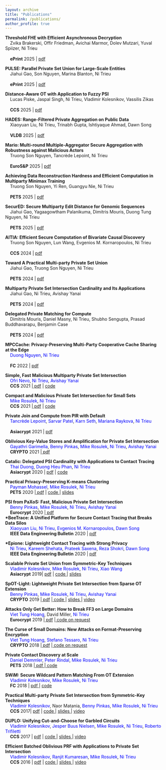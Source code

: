 ```yaml
---
layout: archive
title: "Publications"
permalink: /publications/
author_profile: true
---
```



<!--<h5>(Note: Authorship is in alphabetical order in most conference papers.) </h5> -->

 <b>  	Threshold FHE with Efficient Asynchronous Decryption </b> <br>
	&nbsp; &nbsp;  Zvika Brakerski, Offir Friedman, Avichai Marmor, Dolev Mutzari, Yuval Spiizer, Ni Trieu <br>			
 &nbsp; &nbsp; <a href="https://eprint.iacr.org/2025/712.pdf" target="_blank" style="text-decoration: none"><b>ePrint</b> 2025</a> | 
                                    <a href="https://eprint.iacr.org/2025/712.pdf" target="_blank"> pdf</a> 
				    
 <b>  	PULSE: Parallel Private Set Union for Large-Scale Entities </b> <br>
	&nbsp; &nbsp;  	Jiahui Gao, Son Nguyen, Marina Blanton, Ni Trieu <br>			
 &nbsp; &nbsp; <a href="https://eprint.iacr.org/2025/790.pdf" target="_blank" style="text-decoration: none"><b>ePrint</b> 2025</a> | 
                                    <a href="https://eprint.iacr.org/2025/790.pdf" target="_blank"> pdf</a> 

 <b>  	Distance-Aware OT with Application to Fuzzy PSI </b> <br>
	&nbsp; &nbsp;  	Lucas Piske, Jaspal Singh, Ni Trieu, Vladimir Kolesnikov, Vassilis Zikas <br>			
 &nbsp; &nbsp; <a href="https://www.sigsac.org/ccs/CCS2025/" target="_blank" style="text-decoration: none"><b>CCS</b> 2025</a> | 
                                    <a href="https://eprint.iacr.org/2025" target="_blank"> pdf</a> 

 <b>  	HADES: Range-Filtered Private Aggregation on Public Data </b> <br>
	&nbsp; &nbsp;  	Xiaoyuan Liu, Ni Trieu, Trinabh Gupta, Ishtiyaque Ahmad, Dawn Song <br>			
 &nbsp; &nbsp; <a href="https://vldb.org/2025/" target="_blank" style="text-decoration: none"><b>VLDB</b> 2025</a> | 
                                    <a href="https://eprint.iacr.org/2024/1699.pdf" target="_blank"> pdf</a> 	

<b>  	Mario: Multi-round Multiple-Aggregator Secure Aggregation with Robustness against Malicious Actors </b> <br>
	&nbsp; &nbsp;  	Truong Son Nguyen, Tancrède Lepoint, Ni Trieu <br>			
 &nbsp; &nbsp; <a href="https://eurosp2025.ieee-security.org/" target="_blank" style="text-decoration: none"><b>EuroS&P</b> 2025</a> | 
                                    <a href="https://eprint.iacr.org/2024/1428.pdf" target="_blank"> pdf</a> 	

<b>  	Achieving Data Reconstruction Hardness and Efficient Computation in Multiparty Minimax Training </b> <br>
	&nbsp; &nbsp;  	Truong Son Nguyen, Yi Ren, Guangyu Nie, Ni Trieu <br>			
 &nbsp; &nbsp; <a href="https://petsymposium.org/cfp25.php" target="_blank" style="text-decoration: none"><b>PETS</b> 2025</a> | 
                                    <a href="https://eprint.iacr.org/2025/460.pdf" target="_blank"> pdf</a> 

<b>  	SecurED: Secure Multiparty Edit Distance for Genomic Sequences </b> <br>
	&nbsp; &nbsp;  	Jiahui Gao, Yagaagowtham Palanikuma, Dimitris Mouris, Duong Tung Nguyen, Ni Trieu <br>			
 &nbsp; &nbsp; <a href="https://petsymposium.org/cfp25.php" target="_blank" style="text-decoration: none"><b>PETS</b> 2025</a> | 
                                    <a href="https://eprint.iacr.org/2025/500.pdf" target="_blank"> pdf</a> 

 <b>  	AITIA: Efficient Secure Computation of Bivariate Causal Discovery </b> <br>
	&nbsp; &nbsp;  	Truong Son Nguyen, Lun Wang, Evgenios M. Kornaropoulos, Ni Trieu <br>			
 &nbsp; &nbsp; <a href="https://petsymposium.org/cfp24.php" target="_blank" style="text-decoration: none"><b>CCS</b> 2024</a> | 
                                    <a href="https://eprint.iacr.org/2022/735" target="_blank"> pdf</a> 

  <b>  	Toward A Practical Multi-party Private Set Union </b> <br>
	&nbsp; &nbsp;  	Jiahui Gao, Truong Son Nguyen, Ni Trieu <br>			
 &nbsp; &nbsp; <a href="https://petsymposium.org/cfp24.php" target="_blank" style="text-decoration: none"><b>PETS</b> 2024</a> | 
                                    <a href="https://eprint.iacr.org/2023/1930" target="_blank"> pdf</a> 


 
<b>  Multiparty Private Set Intersection Cardinality and Its Applications </b> <br>
	&nbsp; &nbsp;  Jiahui Gao, Ni Trieu, Avishay Yanai <br>			
 &nbsp; &nbsp; <a href="https://petsymposium.org/cfp24.php" target="_blank" style="text-decoration: none"><b>PETS</b> 2024</a> | 
                                    <a href="https://eprint.iacr.org/2022/735" target="_blank"> pdf</a> 

<b>  Delegated Private Matching for Compute </b> <br>
	&nbsp; &nbsp; Dimitris Mouris, Daniel Masny, Ni Trieu, Shubho Sengupta, Prasad Buddhavarapu, Benjamin Case  <br>			
 &nbsp; &nbsp; <a href="https://petsymposium.org/cfp24.php" target="_blank" style="text-decoration: none"><b>PETS</b> 2024</a> | 
                                    <a href="https://eprint.iacr.org/2023/012" target="_blank"> pdf</a> 

<!-- <b> 23. Privacy-Preserving Digital Vaccine Passport </b> <br>
	&nbsp; &nbsp;Thai Duong, Jiahui Gao, Duong Hieu Phan, Ni Trieu  <br>			
 &nbsp; &nbsp; <a href="https://www.augusta.edu/ccs/conferences/cans2023/" target="_blank" style="text-decoration: none"><b>CANS</b> 2023</a> | 
                                    <a href="https://eprint.iacr.org/2023/012" target="_blank"> pdf</a> 


<b>  Street Rep: A Privacy-Preserving Reputation Aggregation System </b> <br>
	&nbsp; &nbsp; Christophe Hauser, Shirin Nilizadeh, Yan Shoshitaishvili, Ni Trieu, Srivatsan Ravi, Christopher Kruegel, Giovanni Vigna  <br>			
 &nbsp; &nbsp; <a href="https://securecomm.eai-conferences.org/2023/" target="_blank" style="text-decoration: none"><b>EAI SecureComm </b> 2023</a> | 
                                    <a href="https://eprint.iacr.org/2023/1346" target="_blank"> pdf</a> 


<b> 21. Fast  ORAM  with Server-aided Preprocessing and Pragmatic Privacy-Efficiency Trade-off</b> <br>
	&nbsp; &nbsp; Vladimir Kolesnikov, Stanislav Peceny, Ni Trieu, Xiao Wang <br>			
 &nbsp; &nbsp; <a href="https://www.cscml.org/" target="_blank" style="text-decoration: none"><b>CSCML</b> 2023</a> | 
                                    <a href="https://eprint.iacr.org/2023/991" target="_blank"> pdf</a> -->

 
 <b>  MPCCache: Privacy-Preserving Multi-Party Cooperative Cache Sharing at the Edge </b> <br>
	&nbsp; &nbsp; <a href="https://duongtungnguyen.github.io/" style="color:blue; text-decoration: none"> Duong Nguyen</a>,  <a href="http://people.oregonstate.edu/~trieun/" style="color:blue; text-decoration: none">Ni Trieu</a> <br>			
 &nbsp; &nbsp; <a href="https://fc22.ifca.ai/" target="_blank" style="text-decoration: none"><b>FC</b> 2022</a> | 
                                    <a href="https://eprint.iacr.org/2021/317" target="_blank"> pdf</a> 
								
<!--  <b> Secure Contact Tracing Platform from Simplest Private Set Intersection Cardinality  </b> <br>
&nbsp; &nbsp;  <a href="http://" style="color:blue; text-decoration: none">Jiahui Gao</a>, <a href="https://chetan015.github.io/" style="color:blue; text-decoration: none">Chetan Surana</a>, <a href="http://people.oregonstate.edu/~trieun/" style="color:blue; text-decoration: none">Ni Trieu</a><br>
&nbsp; &nbsp;  <a href="https://ietresearch.onlinelibrary.wiley.com/doi/full/10.1049/ise2.12070" target="_blank" style="text-decoration: none"><b>IET Information Security</b> 2022</a>  | <a href="https://ietresearch.onlinelibrary.wiley.com/doi/full/10.1049/ise2.12070" target="_blank"> pdf</a> <br>									
	-->
   <b> Simple, Fast Malicious Multiparty Private Set Intersection </b> <br>
   &nbsp; &nbsp; <a href="https://github.io/" style="color:blue; text-decoration: none">Ofri Nevo</a>, 
                                <a href="http://people.oregonstate.edu/~trieun/" style="color:blue; text-decoration: none">Ni Trieu</a>,
								 <a href="https://www.yanai.io/" style="color:blue; text-decoration: none"> Avishay Yanai</a>   
    &nbsp; &nbsp;          <a href="https://www.sigsac.org/ccs/CCS2021/" target="_blank" style="text-decoration: none"><b>CCS</b> 2021</a>
                                 |<a href="https://eprint.iacr.org/2021/1221" target="_blank"> pdf</a> | <a href="https://github.com/asu-crypto/mPSI" target="_blank"> code </a>  <br>
								    
   <b>Compact and Malicious Private Set Intersection for Small Sets </b> <br>
   &nbsp; &nbsp;  <a href="http://web.engr.oregonstate.edu/~rosulekm/" style="color:blue; text-decoration: none"> Mike Rosulek</a>, 
                                <a href="http://people.oregonstate.edu/~trieun/" style="color:blue; text-decoration: none">Ni Trieu</a><br>
    &nbsp; &nbsp;          <a href="https://www.sigsac.org/ccs/CCS2021/" target="_blank" style="text-decoration: none"><b>CCS</b> 2021</a>
                                 |<a href="https://eprint.iacr.org/2021/1159" target="_blank"> pdf</a> | <a href="https://github.com/osu-crypto/MiniPSI" target="_blank"> code </a> <br>
				 
<b> Private Join and Compute from PIR with Default </b> <br>
	&nbsp; &nbsp; <a href="https://tlepoint.github.io/" style="color:blue; text-decoration: none"> Tancrède Lepoint</a>, <a href="https://dblp.uni-trier.de/pers/p/Patel:Sarvar.html" style="color:blue; text-decoration: none"> Sarvar Patel</a>, <a href="https://ai.google/research/people/106426/" style="color:blue; text-decoration: none"> Karn Seth</a>, <a href="https://marianapr.github.io/" style="color:blue; text-decoration: none"> Mariana Raykova</a>,  <a href="http://people.oregonstate.edu/~trieun/" style="color:blue; text-decoration: none">Ni Trieu</a> <br>		
 &nbsp; &nbsp; <a href="https://asiacrypt.iacr.org/2021/" target="_blank" style="text-decoration: none"><b>Asiacrypt</b> 2021</a> | 
                                    <a href="https://eprint.iacr.org/2020/1011" target="_blank"> pdf</a>  <br>
                                 
  <b> Oblivious Key-Value Stores and Amplification for Private Set Intersection </b> <br>
   &nbsp; &nbsp; <a href="https://gayathrigarimella.github.io/" style="color:blue; text-decoration: none">Gayathri Garimella</a>,  <a href="http://www.pinkas.net/" style="color:blue; text-decoration: none"> Benny Pinkas</a>, 
                                <a href="http://web.engr.oregonstate.edu/~rosulekm/" style="color:blue; text-decoration: none"> Mike Rosulek</a>, 
                                <a href="http://people.oregonstate.edu/~trieun/" style="color:blue; text-decoration: none">Ni Trieu</a>,
								 <a href="https://www.yanai.io/" style="color:blue; text-decoration: none"> Avishay Yanai</a>   
    &nbsp; &nbsp;          <a href="https://crypto.iacr.org/" target="_blank" style="text-decoration: none"><b>CRYPTO</b> 2021</a>
                                 |<a href="https://eprint.iacr.org/2021/883.pdf" target="_blank"> pdf</a> <br>
                                 
 <b>  Catalic: Delegated PSI Cardinality with Applications to Contact Tracing </b> <br>
	   &nbsp; &nbsp; <a href="https://www.linkedin.com/in/thaidn/" style="color:blue; text-decoration: none">Thai Duong</a>, <a href="https://www.di.ens.fr/users/phan/" style="color:blue; text-decoration: none">Duong Hieu Phan</a>, <a href="http://people.oregonstate.edu/~trieun/" style="color:blue; text-decoration: none">Ni Trieu</a><br>
    &nbsp; &nbsp; <a href="https://eprint.iacr.org/2020/1105" target="_blank" style="text-decoration: none"><b>Asiacrypt</b> 2020</a> | <a href="https://eprint.iacr.org/2020/1105.pdf" target="_blank"> pdf</a> | <a href="https://github.com/nitrieu/delegated-psi-ca" target="_blank"> code </a> <br>
		
<b>  Practical Privacy-Preserving K-means Clustering </b> <br>
   &nbsp; &nbsp; <a href="https://paymanmohassel.com" style="color:blue; text-decoration: none">Payman Mohassel</a>, 
                                <a href="http://web.engr.oregonstate.edu/~rosulekm/" style="color:blue; text-decoration: none"> Mike Rosulek</a>, 
                                <a href="http://people.oregonstate.edu/~trieun/" style="color:blue; text-decoration: none">Ni Trieu</a><br>
      &nbsp; &nbsp;   <a href="https://petsymposium.org" target="_blank" style="text-decoration: none"><b>PETS</b> 2020</a>
                                   |<a href="https://eprint.iacr.org/2019/1158" target="_blank"> pdf</a> 
								    | <a href="https://github.com/osu-crypto/secure-kmean-clustering" target="_blank"> code </a>
									| <a href="https://oregonstateuniversity-my.sharepoint.com/:p:/g/personal/trieun_oregonstate_edu/EbPHwH3zqRNPhXNW9gIRHH4BZZBAQ3e27pT1l32-KQoOIA?e=cePmKf"> slides </a><br>

							  
<b>  PSI from PaXoS: Fast, Malicious Private Set Intersection</h6> </b> <br>
   &nbsp; &nbsp;  <a href="http://www.pinkas.net/" style="color:blue; text-decoration: none"> Benny Pinkas</a>, 
                                <a href="http://web.engr.oregonstate.edu/~rosulekm/" style="color:blue; text-decoration: none"> Mike Rosulek</a>, 
                                <a href="http://people.oregonstate.edu/~trieun/" style="color:blue; text-decoration: none">Ni Trieu</a>,
								 <a href="https://www.yanai.io/" style="color:blue; text-decoration: none"> Avishay Yanai</a>   
    &nbsp; &nbsp;          <a href="https://crypto.iacr.org/" target="_blank" style="text-decoration: none"><b>Eurocrypt</b> 2020</a>
                                 |<a href="https://eprint.iacr.org/2019/1158" target="_blank"> pdf</a> <br>
<b>*BeeTrace: A Unified Platform for Secure Contact Tracing that Breaks Data Silos  </b> <br>
&nbsp; &nbsp;  <a href="http://" style="color:blue; text-decoration: none">Xiaoyuan Liu</a>, <a href="http://people.oregonstate.edu/~trieun/" style="color:blue; text-decoration: none">Ni Trieu</a>, <a href="https://kornaropoulos.webflow.io/" style="color:blue; text-decoration: none">Evgenios M. Kornaropoulos</a>, <a href="https://people.eecs.berkeley.edu/~dawnsong/" style="color:blue; text-decoration: none">Dawn Song</a> <br>
&nbsp; &nbsp;  <a href="https://tc.computer.org/tcde/data-engineering-bulletin/" target="_blank" style="text-decoration: none"><b>IEEE Data Engineering Bulletin</b> 2020</a>  | <a href="http://sites.computer.org/debull/A20june/p108.pdf" target="_blank"> pdf</a> <br>


<b>*Epione: Lightweight Contact Tracing with Strong Privacy  </b> <br>
&nbsp; &nbsp; <a href="http://people.oregonstate.edu/~trieun/" style="color:blue; text-decoration: none">Ni Trieu</a>,
								<a href="http://kareem.shehata.ca/" style="color:blue; text-decoration: none">Kareem Shehata</a>,
								<a href="https://www.comp.nus.edu.sg/~prateeks/" style="color:blue; text-decoration: none">Prateek Saxena</a>,
								<a href="https://www.comp.nus.edu.sg/~reza/" style="color:blue; text-decoration: none">Reza Shokri</a>,
								<a href="https://people.eecs.berkeley.edu/~dawnsong/" style="color:blue; text-decoration: none">Dawn Song</a> <br>
&nbsp; &nbsp; <a href="https://tc.computer.org/tcde/data-engineering-bulletin/" target="_blank" style="text-decoration: none"><b>IEEE Data Engineering Bulletin</b> 2020</a>  | <a href="https://arxiv.org/abs/2004.13293" target="_blank"> pdf</a> <br>

 <b> Scalable Private Set Union from Symmetric-Key Techniques  </b> <br>
      &nbsp; &nbsp; <a href="http://ect.bell-labs.com/who/kolesnikov/" style="color:blue; text-decoration: none"> Vladimir Kolesnikov</a>, 
                                <a href="http://web.engr.oregonstate.edu/~rosulekm/" style="color:blue; text-decoration: none"> Mike Rosulek</a>, 
                                <a href="http://people.oregonstate.edu/~trieun/" style="color:blue; text-decoration: none">Ni Trieu</a>,
				<a href="https://wangxiao1254.github.io/" style="color:blue; text-decoration: none">Xiao Wang</a>  <br>
       &nbsp; &nbsp;            <a href="https://asiacrypt.iacr.org/2019/" target="_blank" style="text-decoration: none"><b>Asiacrypt</b> 2019</a>| 
                                    <a href="https://eprint.iacr.org/2019/776" target="_blank"> pdf</a> |
                                    <a href="https://github.com/osu-crypto/PSU" target="_blank"> code </a>
									| <a href="https://oregonstateuniversity-my.sharepoint.com/:p:/g/personal/trieun_oregonstate_edu/EWgWq7cpxo9GnPjwRiTIbGwBKCnrK8JL6HhQ75IBbUbxtA?e=LHYxc2"> slides </a>
                  
									
<b> SpOT-Light: Lightweight Private Set Intersection from Sparse OT Extension</b> <br>
                            &nbsp; &nbsp; <a href="http://www.pinkas.net/" style="color:blue; text-decoration: none"> Benny Pinkas</a>, 
                                <a href="http://web.engr.oregonstate.edu/~rosulekm/" style="color:blue; text-decoration: none"> Mike Rosulek</a>, 
                                <a href="http://people.oregonstate.edu/~trieun/" style="color:blue; text-decoration: none">Ni Trieu</a>,
								 <a href="https://www.yanai.io/" style="color:blue; text-decoration: none"> Avishay Yanai</a> <br>
                                 &nbsp; &nbsp;
                                    <a href="https://crypto.iacr.org/" target="_blank" style="text-decoration: none"><b>CRYPTO</b> 2019</a>
                                    |<a href="https://eprint.iacr.org/2019/634.pdf" target="_blank"> pdf</a> 
									|<a href="https://github.com/osu-crypto/SpOT-PSI" target="_blank"> code </a>
									| <a href="https://oregonstateuniversity-my.sharepoint.com/:p:/g/personal/trieun_oregonstate_edu/EbyUNRrD8e1Bsqhuzuq9n50B8cFbn20RSqf_rn9VJ5_7cg?e=Ev7bpj"> slides </a> 
									| <a  href="https://www.youtube.com/watch?v=4rFwhz1LEx8&t=385s" >video</a> 
                              
<b> Attacks Only Get Better: How to Break FF3 on Large Domains</b> <br>
        &nbsp; &nbsp; <a href="http://www.cs.fsu.edu/~tvhoang/" style="color:blue; text-decoration: none"> Viet Tung Hoang</a>,
                                    <a> David Miller</a>,
                                    <a href="http://people.oregonstate.edu/~trieun/" style="color:blue; text-decoration: none">Ni Trieu</a> <br>
         &nbsp; &nbsp;   <a href="https://crypto.iacr.org/" target="_blank" style="text-decoration: none"><b>Eurocrypt</b> 2019</a>
                                    |<a href="http://eprint.iacr.org/2019/244.pdf" target="_blank"> pdf</a> 
									|<a href="https://github.com/" target="_blank"> code on request </a> <br>
                            
<b> The Curse of Small Domains: New Attacks on  Format-Preserving Encryption</b> <br>
    &nbsp; &nbsp; <a href="http://www.cs.fsu.edu/~tvhoang/" style="color:blue; text-decoration: none"> Viet Tung Hoang</a>,
                                    <a href="http://www.cs.ucsb.edu/~tessaro/" style="color:blue; text-decoration: none"> Stefano Tessaro</a>,
                                    <a href="http://people.oregonstate.edu/~trieun/" style="color:blue; text-decoration: none">Ni Trieu</a> <br>
     &nbsp; &nbsp; <a href="https://crypto.iacr.org/" target="_blank" style="text-decoration: none"><b>CRYPTO</b> 2018</a>
                                    |<a href="http://eprint.iacr.org/2018/556.pdf" target="_blank"> pdf</a> 
									|<a href="https://github.com/" target="_blank"> code on request </a> <br>

<b> Private Contact Discovery at Scale  </b> <br>
   &nbsp; &nbsp;  <a href="https://www.encrypto.informatik.tu-darmstadt.de/people/daniel-demmler/" style="color:blue; text-decoration: none"> Daniel Demmler</a>,
                                <a href="https://ladnir.github.io/" style="color:blue; text-decoration: none"> Peter Rindal</a>, 
                                <a href="http://web.engr.oregonstate.edu/~rosulekm/" style="color:blue; text-decoration: none"> Mike Rosulek</a>,
                                <a href="http://people.oregonstate.edu/~trieun/" style="color:blue; text-decoration: none">Ni Trieu</a> <br>
    &nbsp; &nbsp;   <a href="https://petsymposium.org" target="_blank" style="text-decoration: none"><b>PETS</b> 2018</a>
                                    |<a href="http://eprint.iacr.org/2018/579.pdf" target="_blank"> pdf </a> 
                                    |<a href="https://github.com/osu-crypto/libPSI" target="_blank"> code </a> <br>

<b> SWiM: Secure Wildcard Pattern Matching From OT Extension </b> <br>
   &nbsp; &nbsp;  <a href="http://ect.bell-labs.com/who/kolesnikov/" style="color:blue; text-decoration: none"> Vladimir Kolesnikov</a>, 
                                <a href="http://web.engr.oregonstate.edu/~rosulekm/" style="color:blue; text-decoration: none"> Mike Rosulek</a>,
                                <a href="http://people.oregonstate.edu/~trieun/" style="color:blue; text-decoration: none">Ni Trieu</a> <br>
 &nbsp; &nbsp;    <a href="http://fc18.ifca.ai/" target="_blank" style="text-decoration: none"><b>FC</b> 2018</a>  | <a href="https://eprint.iacr.org/2017/1150"> pdf </a> | <a href="https://github.com/osu-crypto/PatternMatching" target="_blank"> code </a> <br>
  
  <b> Practical Multi-party Private Set Intersection from Symmetric-Key Techniques  </b> <br>
    &nbsp; &nbsp;  <a href="http://ect.bell-labs.com/who/kolesnikov/" style="color:blue; text-decoration: none"> Vladimir Kolesnikov</a>, 
                                Naor Matania,
                                <a href="http://www.pinkas.net/" style="color:blue; text-decoration: none"> Benny Pinkas</a>, 
                                <a href="http://web.engr.oregonstate.edu/~rosulekm/" style="color:blue; text-decoration: none"> Mike Rosulek</a>, 
                                <a href="http://people.oregonstate.edu/~trieun/" style="color:blue; text-decoration: none">Ni Trieu</a> <br>
  &nbsp; &nbsp; <a href="https://www.sigsac.org/ccs/CCS2017/index.html" target="_blank" style="text-decoration: none"><b>CCS</b> 2017</a>| 
                                    <a href="http://eprint.iacr.org/2017/799" target="_blank"> pdf</a> |
                                    <a href="https://github.com/osu-crypto/MultipartyPSI" target="_blank"> code </a>|
                                    <a href="https://oregonstateuniversity-my.sharepoint.com/:p:/g/personal/trieun_oregonstate_edu/Ef8EUy4CmuxDlbJkQk-lzzkBHmDqq7V2OeAMJplFlsFUUw?e=XZJY2e"> slides </a> |
                                    <a  href="https://www.youtube.com/watch?v=gKgktxBKVno&t=2s" >video</a>  <br>
    
   <b> DUPLO: Unifying Cut-and-Choose for Garbled Circuits  </b> <br>
   &nbsp; &nbsp;  <a href="http://ect.bell-labs.com/who/kolesnikov/" style="color:blue; text-decoration: none"> Vladimir Kolesnikov</a>, 
                                <a href="https://multipartycomputation.blogspot.com/p/multiparty-computation.html" style="color:blue; text-decoration: none">Jesper Buus Nielsen</a>,<a href="http://web.engr.oregonstate.edu/~rosulekm/" style="color:blue; text-decoration: none"> Mike Rosulek</a>, <a href="http://people.oregonstate.edu/~trieun/" style="color:blue; text-decoration: none">Ni Trieu</a>,<a href="http://robtrifiletti.com/" style="color:blue; text-decoration: none">  Roberto Trifiletti</a> <br>
    &nbsp; &nbsp;   <a href="https://www.sigsac.org/ccs/CCS2017/index.html" target="_blank" style="text-decoration: none"><b>CCS</b> 2017</a> |
                                    <a href="http://eprint.iacr.org/2017/344.pdf" target="_blank"> pdf</a> |
                                    <a href="https://github.com/AarhusCrypto/DUPLO" target="_blank"> code </a>|
                                    <a href="https://oregonstateuniversity-my.sharepoint.com/:p:/g/personal/trieun_oregonstate_edu/EZq75CVBlUhEpvBtbUouqF4BTWaj58p_QpqUvJ3SCyvjbA?e=fI1Qpt"> slides </a> |
                                    <a  href="https://www.youtube.com/watch?v=hyV2TrI9rmw&t=6s" >video</a>   <br>

<b> Efficient Batched Oblivious PRF with Applications to Private Set Intersection  </b> <br>
  &nbsp; &nbsp; <a href="http://ect.bell-labs.com/who/kolesnikov/" style="color:blue; text-decoration: none"> Vladimir Kolesnikov</a>, <a href="https://www.microsoft.com/en-us/research/people/rakumare/" style="color:blue; text-decoration: none"> Ranjit Kumaresan</a>,<a href="http://web.engr.oregonstate.edu/~rosulekm/" style="color:blue; text-decoration: none"> Mike Rosulek</a>, <a href="http://people.oregonstate.edu/~trieun/" style="color:blue; text-decoration: none">Ni Trieu</a> <br>
     &nbsp; &nbsp; <a href="https://www.sigsac.org/ccs/CCS2016/index.html" target="_blank" style="text-decoration: none"><b>CCS</b> 2016</a>  | <a href="https://eprint.iacr.org/2016/799.pdf" target="_blank"> pdf</a> | <a href="https://github.com/osu-crypto/BaRK-OPRF"> code </a>| <a href="https://oregonstateuniversity-my.sharepoint.com/:p:/g/personal/trieun_oregonstate_edu/Eeb9usT0rERCkuI1hGQqujwBIglpZwF591me33L7rbissA?e=Q9AhU3"> slides </a> | <a href="https://www.youtube.com/watch?v=i0kGwz_52Wg">video</a> <br>
                            




			

       
